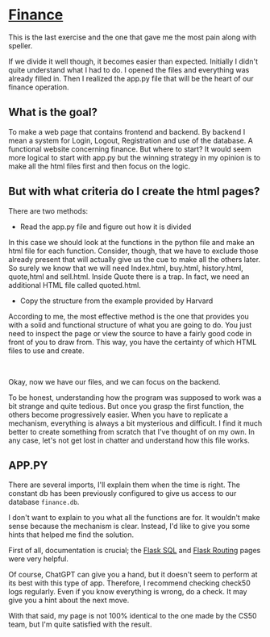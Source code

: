 # [Finance](https://github.com/Fechuli/CS50x_2023_Introduction_to_Computer_Science/blob/main/Weekly_9_Flask/Problem_Set_9/finance/app.py)

This is the last exercise and the one that gave me the most pain along with speller.

If we divide it well though, it becomes easier than expected. 
Initially I didn't quite understand what I had to do. 
I opened the files and everything was already filled in.
Then I realized the app.py file that will be the heart of our finance operation.

## What is the goal?

To make a web page that contains frontend and backend.
By backend I mean a system for Login, Logout, Registration and use of the database.
A functional website concerning finance.
But where to start?
It would seem more logical to start with app.py but the winning strategy in my opinion is to make all the html files first and then focus on the logic.

## But with what criteria do I create the html pages?

There are two methods:

- Read the app.py file and figure out how it is divided

In this case we should look at the functions in the python file and make an html file for each function.
Consider, though, that we have to exclude those already present that will actually give us the cue to make all the others later.
So surely we know that we will need Index.html, buy.html, history.html, quote,html and sell.html.
Inside Quote there is a trap. In fact, we need an additional HTML file called quoted.html.

- Copy the structure from the example provided by Harvard

According to me, the most effective method is the one that provides you with a solid and functional structure of what you are going to do. You just need to inspect the page or view the source to have a fairly good code in front of you to draw from. This way, you have the certainty of which HTML files to use and create.

<br>

Okay, now we have our files, and we can focus on the backend.

To be honest, understanding how the program was supposed to work was a bit strange and quite tedious. But once you grasp the first function, the others become progressively easier. When you have to replicate a mechanism, everything is always a bit mysterious and difficult. I find it much better to create something from scratch that I've thought of on my own. In any case, let's not get lost in chatter and understand how this file works.

## APP.PY

There are several imports, I'll explain them when the time is right.
The constant db has been previously configured to give us access to our database `finance.db`.

I don't want to explain to you what all the functions are for. It wouldn't make sense because the mechanism is clear. Instead, I'd like to give you some hints that helped me find the solution.

First of all, documentation is crucial; the [Flask SQL](ttps://flask.palletsprojects.com/en/3.0.x/tutorial/database/) and [Flask Routing](ttps://flask.palletsprojects.com/en/3.0.x/quickstart/#routing) pages were very helpful.

Of course, ChatGPT can give you a hand, but it doesn't seem to perform at its best with this type of app. Therefore, I recommend checking check50 logs regularly. Even if you know everything is wrong, do a check. It may give you a hint about the next move.

With that said, my page is not 100% identical to the one made by the CS50 team, but I'm quite satisfied with the result.
